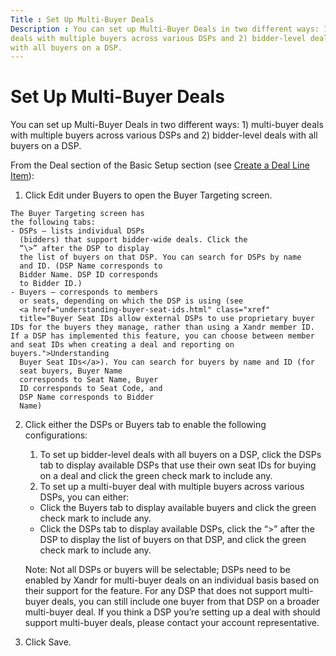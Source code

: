```yaml
---
Title : Set Up Multi-Buyer Deals
Description : You can set up Multi-Buyer Deals in two different ways: 1) multi-buyer
deals with multiple buyers across various DSPs and 2) bidder-level deals
with all buyers on a DSP.
---
```



# Set Up Multi-Buyer Deals



You can set up Multi-Buyer Deals in two different ways: 1) multi-buyer
deals with multiple buyers across various DSPs and 2) bidder-level deals
with all buyers on a DSP.



<div class="li stepsection">

From the Deal section of the
Basic Setup section (see
<a href="create-a-deal-line-item.html" class="xref">Create a Deal Line
Item</a>):



1.   Click Edit
    under Buyers to open the
    Buyer Targeting screen.
    

    

    The Buyer Targeting screen has
    the following tabs:
    - DSPs – lists individual DSPs
      (bidders) that support bidder-wide deals. Click the
      “\>” after the DSP to display
      the list of buyers on that DSP. You can search for DSPs by name
      and ID. (DSP Name corresponds to
      Bidder Name. DSP ID corresponds
      to Bidder ID.)
    - Buyers – corresponds to members
      or seats, depending on which the DSP is using (see
      <a href="understanding-buyer-seat-ids.html" class="xref"
      title="Buyer Seat IDs allow external DSPs to use proprietary buyer IDs for the buyers they manage, rather than using a Xandr member ID. If a DSP has implemented this feature, you can choose between member and seat IDs when creating a deal and reporting on buyers.">Understanding
      Buyer Seat IDs</a>). You can search for buyers by name and ID (for
      seat buyers, Buyer Name
      corresponds to Seat Name, Buyer
      ID corresponds to Seat Code, and
      DSP Name corresponds to Bidder
      Name)

    

    
2.  Click either the
    DSPs or
    Buyers tab to enable the following
    configurations:
    1.  To set up bidder-level deals with all
        buyers on a DSP, click the
        DSPs tab to display available
        DSPs that use their own seat IDs for buying on a deal and click
        the green check mark to include any.
    2.  To set up a multi-buyer deal with multiple
        buyers across various DSPs, you can either:

    - Click the Buyers tab to display
      available buyers and click the green check mark to include any.
    - Click the DSPs tab to display
      available DSPs, click the “\>”
      after the DSP to display the list of buyers on that DSP, and click
      the green check mark to include any.

    

    

    Note: Not all DSPs or buyers will
    be selectable; DSPs need to be enabled by
    Xandr for multi-buyer deals on an individual
    basis based on their support for the feature. For any DSP that does
    not support multi-buyer deals, you can still include one buyer from
    that DSP on a broader multi-buyer deal. If you think a DSP you’re
    setting up a deal with should support multi-buyer deals, please
    contact your account representative.

    

    
3.   Click Save.
    






